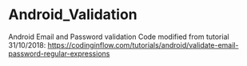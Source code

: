 # Android_Validation
Android Email and Password validation
Code modified from tutorial 31/10/2018:
https://codinginflow.com/tutorials/android/validate-email-password-regular-expressions
